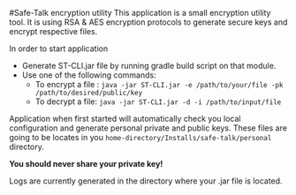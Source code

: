 #Safe-Talk encryption utility
This application is a small encryption utility tool.
It is using RSA & AES encryption protocols to generate secure keys and encrypt respective files.

In order to start application
* Generate ST-CLI.jar file by running gradle build script on that module.
* Use one of the following commands:
    * To encrypt a file :
      `java -jar ST-CLI.jar -e /path/to/your/file -pk /path/to/desired/public/key
      `
    * To decrypt a file: `java -jar ST-CLI.jar -d -i /path/to/input/file`
    
Application when first started will automatically check you local configuration and generate personal private and public 
keys. These files are going to be locates in you `home-directory/Installs/safe-talk/personal` directory.

**You should never share your private key!**

Logs are currently generated in the directory where your .jar file is located.



